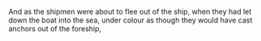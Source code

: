 And as the shipmen were about to flee out of the ship, when they had let down the boat into the sea, under colour as though they would have cast anchors out of the foreship,
